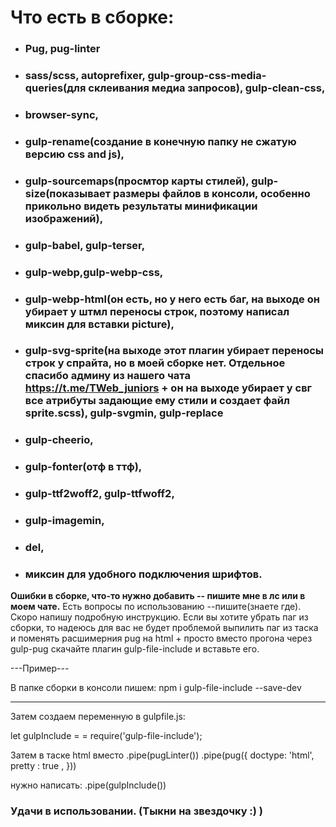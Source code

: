 # Что есть в сборке:

* ### Pug, pug-linter
* ### sass/scss, autoprefixer, gulp-group-css-media-queries(для склеивания медиа запросов), gulp-clean-css, 
* ### browser-sync,
* ### gulp-rename(создание в конечную папку не сжатую версию css and js),
* ### gulp-sourcemaps(просмтор карты стилей), gulp-size(показывает размеры файлов в консоли, особенно прикольно видеть результаты минификации изображений),
* ### gulp-babel, gulp-terser, 
* ### gulp-webp,gulp-webp-css,
* ### gulp-webp-html(он есть, но у него есть баг, на выходе он убирает у штмл переносы строк, поэтому написал миксин для вставки picture),
* ### gulp-svg-sprite(на выходе этот плагин убирает переносы строк у спрайта, но в моей сборке нет. Отдельное спасибо админу из нашего чата https://t.me/TWeb_juniors + он на выходе убирает у свг все атрибуты задающие ему стили и создает файл sprite.scss), gulp-svgmin, gulp-replace
* ### gulp-cheerio, 
* ### gulp-fonter(отф в ттф), 
* ### gulp-ttf2woff2, gulp-ttfwoff2,
* ### gulp-imagemin,
* ### del,
* ### миксин для удобного подключения шрифтов.

**Ошибки в сборке, что-то нужно добавить -- пишите мне в лс или в моем чате.**
Есть вопросы по использованию --пишите(знаете где).
Скоро напишу подробную инструкцию. Если вы хотите убрать паг из сборки, то надеюсь для вас не будет проблемой выпилить паг из таска и поменять расшимерния pug на html + просто вместо прогона через gulp-pug скачайте плагин gulp-file-include и вставьте его.

---Пример---

В папке сборки в консоли пишем:
npm i  gulp-file-include --save-dev

---

Затем создаем переменную в gulpfile.js:

let gulpInclude = =  require('gulp-file-include');

Затем в таске html вместо
.pipe(pugLinter())
      .pipe(pug({
         doctype: 'html',
         pretty : true  ,
}))

нужно написать:
.pipe(gulpInclude())

### Удачи в использовании. (Тыкни на звездочку :) )
